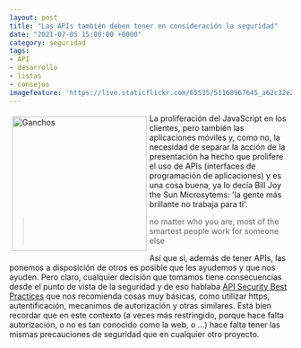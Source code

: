 ```yaml
---
layout: post
title: "Las APIs también deben tener en consideración la seguridad"
date: "2021-07-05 15:00:00 +0000"
category: seguridad
tags:
- API
- desarrollo
- listas
- consejos
imagefeature: 'https://live.staticflickr.com/65535/51168967645_a62c32e25e.jpg'
---
```

<a href="https://www.flickr.com/photos/fernand0/51168967645/" title="Ganchos "><img src="https://live.staticflickr.com/65535/51168967645_a62c32e25e.jpg" alt="Ganchos " width="240" style="float:left; margin:5px"></a>
La proliferación del JavaScript en los clientes, pero también las aplicaciones móviles y, como no, la necesidad de separar la acción de la presentación ha hecho que prolifere el uso de APIs (interfaces de programación de aplicaciones) y es una cosa buena, ya lo decía Bill Joy the Sun Microsytems: 'la gente más brillante no trabaja para ti'.

> no matter who you are, most of the smartest people work for someone else

Así que si, además de tener APIs, las ponemos a disposición de otros es posible que les ayudemos y que nos ayuden. Pero claro, cualquier decisión que tomamos tiene consecuencias desde el punto de vista de la seguridad y de eso hablaba [API Security Best Practices](https://dev.to/bearer/api-security-best-practices-3gjl) que nos recomienda cosas muy básicas, como utilizar https, autentificación, mecanimos de autorización y otras similares. Está bien recordar que en este contexto (a veces más restringido, porque hace falta autorización, o  no es tan conocido como la web, o ...) hace falta tener las mismas precauciones de seguridad que en cualquier otro proyecto.

